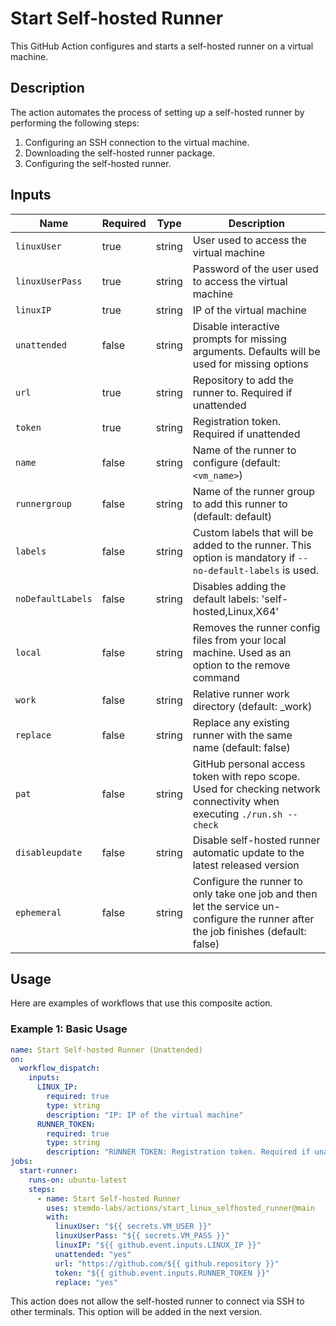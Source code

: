 # Start Self-hosted Runner

This GitHub Action configures and starts a self-hosted runner on a virtual machine.

## Description

The action automates the process of setting up a self-hosted runner by performing the following steps:
1. Configuring an SSH connection to the virtual machine.
2. Downloading the self-hosted runner package.
3. Configuring the self-hosted runner.

## Inputs

| Name             | Required | Type   | Description                                                                 |
|------------------|----------|--------|-----------------------------------------------------------------------------|
| `linuxUser`      | true     | string | User used to access the virtual machine                                     |
| `linuxUserPass`  | true     | string | Password of the user used to access the virtual machine                     |
| `linuxIP`        | true     | string | IP of the virtual machine                                                   |
| `unattended`     | false    | string | Disable interactive prompts for missing arguments. Defaults will be used for missing options |
| `url`            | true     | string | Repository to add the runner to. Required if unattended                     |
| `token`          | true     | string | Registration token. Required if unattended                                  |
| `name`           | false    | string | Name of the runner to configure (default: `<vm_name>`)                      |
| `runnergroup`    | false    | string | Name of the runner group to add this runner to (default: default)           |
| `labels`         | false    | string | Custom labels that will be added to the runner. This option is mandatory if `--no-default-labels` is used. |
| `noDefaultLabels`| false    | string | Disables adding the default labels: 'self-hosted,Linux,X64'                 |
| `local`          | false    | string | Removes the runner config files from your local machine. Used as an option to the remove command |
| `work`           | false    | string | Relative runner work directory (default: _work)                             |
| `replace`        | false    | string | Replace any existing runner with the same name (default: false)             |
| `pat`            | false    | string | GitHub personal access token with repo scope. Used for checking network connectivity when executing `./run.sh --check` |
| `disableupdate`  | false    | string | Disable self-hosted runner automatic update to the latest released version  |
| `ephemeral`      | false    | string | Configure the runner to only take one job and then let the service un-configure the runner after the job finishes (default: false) |

## Usage

Here are examples of workflows that use this composite action.

### Example 1: Basic Usage

```yaml
name: Start Self-hosted Runner (Unattended)
on:
  workflow_dispatch:
    inputs:
      LINUX_IP:
        required: true
        type: string
        description: "IP: IP of the virtual machine"
      RUNNER_TOKEN:
        required: true
        type: string
        description: "RUNNER TOKEN: Registration token. Required if unattended"
jobs:
  start-runner:
    runs-on: ubuntu-latest
    steps:
      - name: Start Self-hosted Runner
        uses: stemdo-labs/actions/start_linux_selfhosted_runner@main
        with:
          linuxUser: "${{ secrets.VM_USER }}"
          linuxUserPass: "${{ secrets.VM_PASS }}"
          linuxIP: "${{ github.event.inputs.LINUX_IP }}"
          unattended: "yes"
          url: "https://github.com/${{ github.repository }}"
          token: "${{ github.event.inputs.RUNNER_TOKEN }}"
          replace: "yes"
```
This action does not allow the self-hosted runner to connect via SSH to other terminals. This option will be added in the next version.